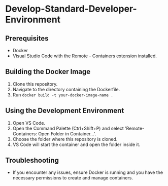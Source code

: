# Develop-Standard-Developer-Environment

## Prerequisites

- Docker
- Visual Studio Code with the Remote - Containers extension installed.

## Building the Docker Image

1. Clone this repository.
2. Navigate to the directory containing the Dockerfile.
3. Run `docker build -t your-docker-image-name .`

## Using the Development Environment

1. Open VS Code.
2. Open the Command Palette (Ctrl+Shift+P) and select 'Remote-Containers: Open Folder in Container...'.
3. Choose the folder where this repository is cloned.
4. VS Code will start the container and open the folder inside it.

## Troubleshooting

- If you encounter any issues, ensure Docker is running and you have the necessary permissions to create and manage containers.
